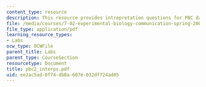 ```yaml
---
content_type: resource
description: This resource provides intrepretation questions for PBC day 2.
file: /media/courses/7-02-experimental-biology-communication-spring-2005/ee2ac5ad0f74db8a607e032df724ad05_pbc2_interps.pdf
file_type: application/pdf
learning_resource_types:
- Labs
ocw_type: OCWFile
parent_title: Labs
parent_type: CourseSection
resourcetype: Document
title: pbc2_interps.pdf
uid: ee2ac5ad-0f74-db8a-607e-032df724ad05
---
```

